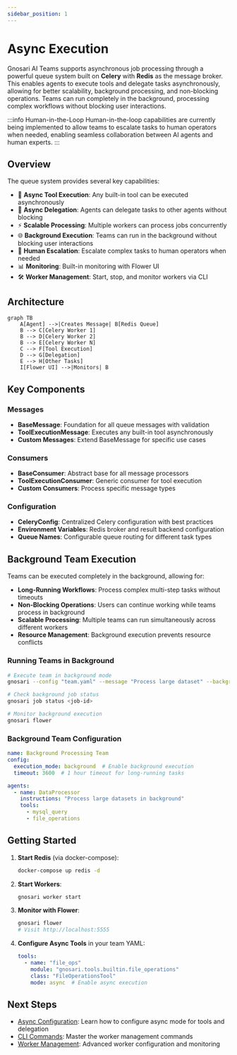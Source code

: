 ```yaml
---
sidebar_position: 1
---
```


# Async Execution

Gnosari AI Teams supports asynchronous job processing through a powerful queue system built on **Celery** with **Redis** as the message broker. This enables agents to execute tools and delegate tasks asynchronously, allowing for better scalability, background processing, and non-blocking operations. Teams can run completely in the background, processing complex workflows without blocking user interactions.

:::info Human-in-the-Loop
Human-in-the-loop capabilities are currently being implemented to allow teams to escalate tasks to human operators when needed, enabling seamless collaboration between AI agents and human experts.
:::

## Overview

The queue system provides several key capabilities:

- 🔄 **Async Tool Execution**: Any built-in tool can be executed asynchronously
- 🤝 **Async Delegation**: Agents can delegate tasks to other agents without blocking
- ⚡ **Scalable Processing**: Multiple workers can process jobs concurrently
- 🌐 **Background Execution**: Teams can run in the background without blocking user interactions
- 👥 **Human Escalation**: Escalate complex tasks to human operators when needed
- 📊 **Monitoring**: Built-in monitoring with Flower UI
- 🛠️ **Worker Management**: Start, stop, and monitor workers via CLI

## Architecture

```mermaid
graph TB
    A[Agent] -->|Creates Message| B[Redis Queue]
    B --> C[Celery Worker 1]
    B --> D[Celery Worker 2]
    B --> E[Celery Worker N]
    C --> F[Tool Execution]
    D --> G[Delegation]
    E --> H[Other Tasks]
    I[Flower UI] -->|Monitors| B
```

## Key Components

### Messages
- **BaseMessage**: Foundation for all queue messages with validation
- **ToolExecutionMessage**: Executes any built-in tool asynchronously
- **Custom Messages**: Extend BaseMessage for specific use cases

### Consumers
- **BaseConsumer**: Abstract base for all message processors
- **ToolExecutionConsumer**: Generic consumer for tool execution
- **Custom Consumers**: Process specific message types

### Configuration
- **CeleryConfig**: Centralized Celery configuration with best practices
- **Environment Variables**: Redis broker and result backend configuration
- **Queue Names**: Configurable queue routing for different task types

## Background Team Execution

Teams can be executed completely in the background, allowing for:

- **Long-Running Workflows**: Process complex multi-step tasks without timeouts
- **Non-Blocking Operations**: Users can continue working while teams process in background
- **Scalable Processing**: Multiple teams can run simultaneously across different workers
- **Resource Management**: Background execution prevents resource conflicts

### Running Teams in Background

```bash
# Execute team in background mode
gnosari --config "team.yaml" --message "Process large dataset" --background

# Check background job status
gnosari job status <job-id>

# Monitor background execution
gnosari flower
```

### Background Team Configuration

```yaml
name: Background Processing Team
config:
  execution_mode: background  # Enable background execution
  timeout: 3600  # 1 hour timeout for long-running tasks

agents:
  - name: DataProcessor
    instructions: "Process large datasets in background"
    tools:
      - mysql_query
      - file_operations
```

## Getting Started

1. **Start Redis** (via docker-compose):
   ```bash
   docker-compose up redis -d
   ```

2. **Start Workers**:
   ```bash
   gnosari worker start
   ```

3. **Monitor with Flower**:
   ```bash
   gnosari flower
   # Visit http://localhost:5555
   ```

4. **Configure Async Tools** in your team YAML:
   ```yaml
   tools:
     - name: "file_ops"
       module: "gnosari.tools.builtin.file_operations"
       class: "FileOperationsTool"
       mode: async  # Enable async execution
   ```

## Next Steps

- [Async Configuration](./async-configuration): Learn how to configure async mode for tools and delegation
- [CLI Commands](./cli-commands): Master the worker management commands
- [Worker Management](./worker-management): Advanced worker configuration and monitoring
